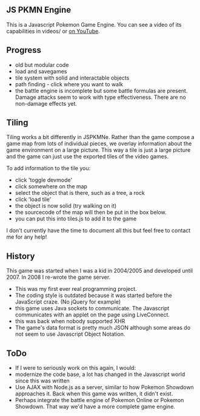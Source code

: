 ## JS PKMN Engine

This is a Javascript Pokemon Game Engine. You can see a video of its capabilities in videos/ or [on YouTube][].

## Progress
 * old but modular code
 * load and savegames
 * tile system with solid and interactable objects
 * path finding - click where you want to walk
 * the battle engine is incomplete but some battle formulas are present. Damage attacks seem to work with type effectiveness. There are no non-damage effects yet.

## Tiling

Tiling works a bit differently in JSPKMNe. Rather than the game compose a game map from lots of individual pieces, we overlay information about the game environment on a large picture. This way a tile is just a large picture and the game can just use the exported tiles of the video games.

To add information to the tile you:

 * click 'toggle devmode'
 * click somewhere on the map
 * select the object that is there, such as a tree, a rock
 * click 'load tile'
 * the object is now solid (try walking on it)
 * the sourcecode of the map will then be put in the box below.
 * you can put this into tiles.js to add it to the game

I don't currently have the time to document all this but feel free to contact me for any help!

## History

This game was started when I was a kid in 2004/2005 and developed until 2007. In 2008 I re-wrote the game server.

 * This was my first ever real programming project.
 * The coding style is outdated because it was started before the JavaScript craze. (No jQuery for example)
 * this game uses Java sockets to communicate. The Javascript communicates with an applet on the page using LiveConnect.
  * this was back when nobody supported XHR
 * The game's data format is pretty much JSON although some areas do not seem to use Javascript Object Notation.

## ToDo

 * If I were to seriously work on this again, I would:
  * modernize the code base, a lot has changed in the Javascript world since this was written
 * Use AJAX with Node.js as a server, similar to how Pokemon Showdown approaches it. Back when this game was written, it didn't exist.
 * Perhaps integrate the battle engine of Pokemon Online or Pokemon Showdown. That way we'd have a more complete game engine.

[on YouTube]:http://www.youtube.com/watch?v=vcwPOfVXRc0&feature=youtu.be
